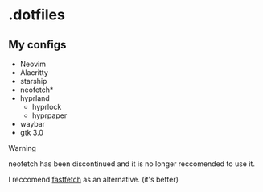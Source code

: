 # .dotfiles
## My configs
- Neovim
- Alacritty
- starship
- neofetch*
- hyprland
    - hyprlock
    - hyprpaper
- waybar
- gtk 3.0

> [!WARNING]
> neofetch has been discontinued and it is no longer reccomended to use it.
> 
> I reccomend [fastfetch](https://github.com/fastfetch-cli/fastfetch) as an alternative. (it's better)

